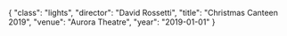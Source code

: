 {
  "class": "lights",
  "director": "David Rossetti",
  "title": "Christmas Canteen 2019",
  "venue": "Aurora Theatre",
  "year": "2019-01-01"
}